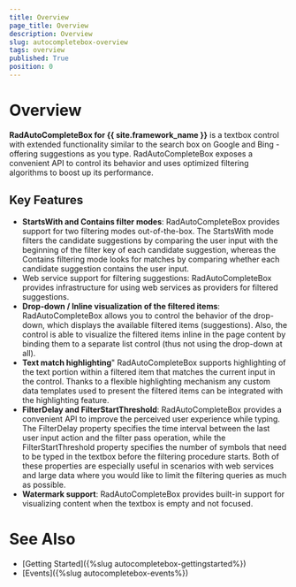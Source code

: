 ```yaml
---
title: Overview
page_title: Overview
description: Overview
slug: autocompletebox-overview
tags: overview
published: True
position: 0
---
```


# Overview

**RadAutoCompleteBox for {{ site.framework_name }}** is a textbox control with extended functionality similar to the search box on Google and Bing - offering suggestions as you type. RadAutoCompleteBox exposes a convenient API to control its behavior and uses optimized filtering algorithms to boost up its performance.      

## Key Features

* **StartsWith and Contains filter modes**: RadAutoCompleteBox provides support for two filtering modes out-of-the-box. The StartsWith mode filters the candidate suggestions by comparing the user input with the beginning of the filter key of each candidate suggestion, whereas the Contains filtering mode looks for matches by comparing whether each candidate suggestion contains the user input.
* Web service support for filtering suggestions: RadAutoCompleteBox provides infrastructure for using web services as providers for filtered suggestions.
* **Drop-down / Inline visualization of the filtered items**: RadAutoCompleteBox allows you to control the behavior of the drop-down, which displays the available filtered items (suggestions). Also, the control is able to visualize the filtered items inline in the page content by binding them to a separate list control (thus not using the drop-down at all).
* **Text match highlighting**" RadAutoCompleteBox supports highlighting of the text portion within a filtered item that matches the current input in the control. Thanks to a flexible highlighting mechanism any custom data templates used to present the filtered items can be integrated with the highlighting feature.
* **FilterDelay and FilterStartThreshold**: RadAutoCompleteBox provides a convenient API to improve the perceived user experience while typing. The FilterDelay property specifies the time interval between the last user input action and the filter pass operation, while the FilterStartThreshold property specifies the number of symbols that need to be typed in the textbox before the filtering procedure starts. Both of these properties are especially useful in scenarios with web services and large data where you would like to limit the filtering queries as much as possible.
* **Watermark support**: RadAutoCompleteBox provides built-in support for visualizing content when the textbox is empty and not focused.

# See Also

 * [Getting Started]({%slug autocompletebox-gettingstarted%})
 * [Events]({%slug autocompletebox-events%})
